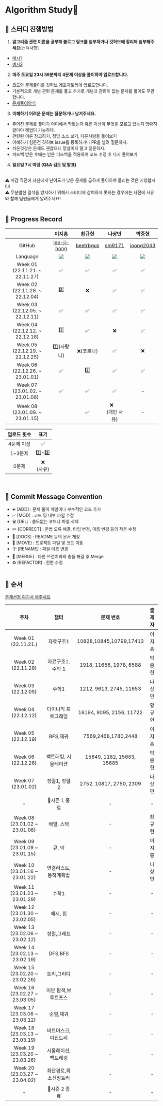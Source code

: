 # Algorithm Study📝

## 📍 스터디 진행방법
1. <b>알고리즘 관련 이론을 공부해 블로그 링크를 첨부하거나 깃허브에 정리해 첨부해주세요</b>(선택사항)
  - [예시1](https://gmlwjd9405.github.io/2018/05/06/algorithm-bubble-sort.html )
  - [예시2](https://github.com/AlgorismTest/coding-test-study/tree/main/%EC%9D%B4%EC%A7%80%ED%99%8D/%EA%B0%9C%EB%85%90%EC%A0%95%EB%A6%AC/1%EC%A3%BC%EC%B0%A8)

2. <b>매주 토요일 23시 59분까지 <b>4문제</b> 이상을 풀이하여 업로드합니다.</b>
  - 코드와 문제풀이를 깃허브 레포지토리에 업로드합니다. 
  - 기본적으로 개념 관련 문제를 풀고 추가로 개념과 관련이 없는 문제를 풀어도 무관합니다.
  - [문제풀이양식](https://github.com/AlgorismTest/coding-test-study/blob/main/solution%20template.md)
  
3. <b>이해하기 어려운 문제는 질문하거나 남겨주세요.</b>
  - 주어진 문제를 풀다가 어디에서 막혔는지 혹은 자신이 무엇을 모르고 있는지 명확히 알아야 해법이 가능하다.
  - 관련된 이론 참고하기, 정답 소스 보기, 다른사람들 풀이보기
  - 이해하기 힘든건 깃허브 issue를 등록하거나 PR을 날려 질문하자.
  - 쉬운것같은 문제도 괜찮으니 망설이지 말고 질문하자.
  - 피드백 받은 후에는 받은 피드백을 적용하여 코드 수정 후 다시 풀어보기
  
4. <b>일요일 7시 미팅 (Q&A 검토 및 발표)</b>
</br>
⚠️ 마감 직전에 자신에게 난이도가 낮은 문제를 급하게 풀이하여 올리는 것은 지양합시다!</br>
⚠️ 무분별한 결석을 방지하기 위해서 스터디에 참여하지 못하는 경우에는 사전에 사유와 함께 팀원들에게 알려주세요!
<br></br>

## 📍 Progress Record
|                                    | 이지홍 | 황규현 |                                                나상민                                                |                                                박중현                                                |
|:----------------------------------:| :---: | :---: |:-------------------------------------------------------------------------------------------------:|:-------------------------------------------------------------------------------------------------:|
|               GitHub               | [lee-ji-hong](https://github.com/lee-ji-hong) | [beetrbgus](https://github.com/beetrbgus) |                                [sm9171](https://github.com/sm9171)                                |                             [joong2043](https://github.com/joong2043)                             |
|              Language              | <img src="https://img.shields.io/badge/Javascript-yellow?style=for-the-badge-square&logo=Javascript&logoColor=F7DF1E"/> | <img src="https://img.shields.io/badge/Java-007396?style=flat-square&logo=Java&logoColor=white"/> | <img src="https://img.shields.io/badge/Java-007396?style=flat-square&logo=Java&logoColor=white"/> | <img src="https://img.shields.io/badge/Java-007396?style=flat-square&logo=Java&logoColor=white"/> |
| Week 01</br>(22.11.21. ~ 22.11.27) | ✅ | ✅ |                                                 ✅                                                 |                                                 ✅                                                 |
| Week 02</br>(22.11.28. ~ 22.12.04) | 2️⃣ | ❌ |                                                 ✅                                                 |                                                 ✅                                                 |
| Week 03</br>(22.12.05. ~ 22.12.11) | ✅ | ✅ |                                                 ✅                                                 |                                                 ✅                                                 |
| Week 04</br>(22.12.12. ~ 22.12.18) | 3️⃣ | ✅ |                                                 ❌                                                 |                                                 ✅                                                 |
| Week 05</br>(22.12.19. ~ 22.12.25) | 1️⃣(사랑니) | ❌(코로나) |                                                 ✅                                                 |                                                 ❌                                                 |
| Week 06</br>(22.12.26. ~ 23.01.01) | ✅ | 2️⃣ |                                                 ✅                                                 |                                                 ✅                                                 |
| Week 07</br>(23.01.02. ~ 23.01.08) | ✅ | ✅ |                                                 ✅                                                 |                                                 -                                                 |
| Week 08</br>(23.01.09. ~ 23.01.15) |  | ✅ |                                            ❌  <br/>(개인 사유)                                            |                                                 -                                                 |

| 업로드 횟수 | 표기 |
| :---: | :---: |
| 4문제 이상 | ✅ |
| 1~3문제 | 1️⃣~3️⃣ |
| 0문제 | ❌ <br/>(사유) |

<br>

## 📍 Commit Message Convention
- ➕ [ADD] : 문제 풀이 파일이나 부수적인 코드 추가
- ✅ [MOD] : 코드 및 내부 파일 수정
- 🗑 [DEL] : 쓸모없는 코드나 파일 삭제
- ✏️ [CORRECT] : 문법 오류 해결, 타입 변경, 이름 변경 등의 작은 수정
- 📄 [DOCS] : README 등의 문서 개정
- 🚚 [MOVE] : 프로젝트 파일 및 코드 이동
- 🪧 [RENAME] : 파일 이름 변경
- 🔀 [MERGE] : 다른 브랜치와의 충돌 해결 후 Merge
- ♻️ [REFACTOR] : 전면 수정
<br></br>

## 📍 순서

[문제선정 여기서 해주세요](https://github.com/encrypted-def/basic-algo-lecture/blob/master/workbook.md)

| 주차 | 챕터 | 문제 번호 | 출제자 |
| :---: | :---: | :---: | :---: |
| Week 01</br>(22.11.21.) | 자료구조1 | 10828,10845,10799,17413 | 이지홍 |
| Week 02</br>(22.11.28) | 자료구조1, 수학 1| 1918, 11656, 1978, 6588 | 박중현 |
| Week 03</br>(22.12.05) | 수학1 | 1212, 9613, 2745, 11653 | 나상민 |
| Week 04</br>(22.12.12) | 다이나믹 프로그래밍 | 16194, 9095, 2156, 11722 | 황규현 |
| Week 05</br>(22.12.19) | BFS,재귀 | 7569,2468,1780,2448 | 이지홍 |
| Week 06</br>(22.12.26) | 백트래킹, 시물레이션 | 15649, 1182, 15683, 15685 | 박중현 |
| Week 07</br>(23.01.02) | 정렬1, 정렬2 | 2752, 10817, 2750, 2309  | 나상민 |
| - | 🎊시즌 1 종료 | - | - |
| Week 08</br>(23.01.02 ~ 23.01.08) | 배열, 스택 | - | 황규현 |
| Week 09</br>(23.01.09 ~ 23.01.15) | 큐, 덱 | - | 이지홍 |
| Week 10</br>(23.01.16 ~ 23.01.22) | 연결리스트,동적계획법 | - | 나상민 |
| Week 11</br>(23.01.23 ~ 23.01.29) | 수학1 | - | - |
| Week 12</br>(23.01.30 ~ 23.02.05) | 해시, 힙 | - | - |
| Week 13</br>(23.02.06 ~ 23.02.12) | 정렬,그래프 | - | - |
| Week 14</br>(23.02.13 ~ 23.02.19) | DFS,BFS | - | - |
| Week 15</br>(23.02.20 ~ 23.02.26) | 트리,그리디 | - | - |
| Week 16</br>(23.02.27 ~ 23.03.05) | 이분 탐색,브루트포스 | - | - |
| Week 17</br>(23.03.06 ~ 23.03.12) | 순열,재귀 | - | - |
| Week 18</br>(23.03.13 ~ 23.03.19) | 비트마스크,이진트리 | - | - |
| Week 19</br>(23.03.20 ~ 23.03.26) | 시물레이션,백트래킹 | - | - |
| Week 20</br>(23.03.27 ~ 23.04.02) | 최단경로,최소신장트리 | - | - |
| - | 🎊시즌 2 종료 | - | - |





